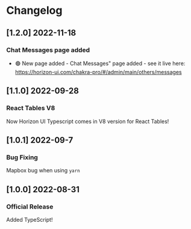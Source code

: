 # Changelog

## [1.2.0] 2022-11-18
### Chat Messages page added
- 🟢 New page added - Chat Messages" page added - see it live here: https://horizon-ui.com/chakra-pro/#/admin/main/others/messages
## [1.1.0] 2022-09-28
### React Tables V8
Now Horizon UI Typescript comes in V8 version for React Tables!
## [1.0.1] 2022-09-7
### Bug Fixing 
Mapbox bug when using `yarn`
## [1.0.0] 2022-08-31
### Official Release
Added TypeScript!
